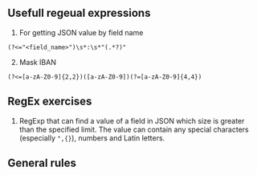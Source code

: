 ## Usefull regeual expressions

1. For getting JSON value by field name
```
(?<="<field_name>")\s*:\s*"(.*?)"
```

2. Mask IBAN
```
(?<=[a-zA-Z0-9]{2,2})([a-zA-Z0-9])(?=[a-zA-Z0-9]{4,4})
```

## RegEx exercises
1. RegExp that can find a value of a field in JSON which size is greater than the specified limit.
The value can contain any special characters (especially `",{}`), numbers and Latin letters.

## General rules
